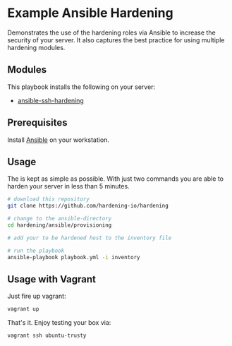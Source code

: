 # Example Ansible Hardening

Demonstrates the use of the hardening roles via Ansible to increase the security of your server. It also captures the best practice for using multiple hardening modules.

## Modules

This playbook installs the following on your server:

- [ansible-ssh-hardening](https://github.com/hardening-io/ansible-ssh-hardening)

## Prerequisites

Install [Ansible](http://docs.ansible.com/intro_installation.html) on your workstation.

## Usage 

The is kept as simple as possible. With just two commands you are able to harden your server in less than 5 minutes.

```bash
# download this repository
git clone https://github.com/hardening-io/hardening

# change to the ansible-directory
cd hardening/ansible/provisioning

# add your to be hardened host to the inventory file

# run the playbook
ansible-playbook playbook.yml -i inventory
```


## Usage with Vagrant

Just fire up vagrant:

```bash
vagrant up
```

That's it. Enjoy testing your box via:

```bash
vagrant ssh ubuntu-trusty
```


